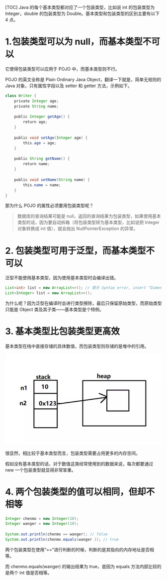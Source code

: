 [TOC]
Java 的每个基本类型都对应了一个包装类型，比如说 int 的包装类型为 Integer，double 的包装类型为 
Double。基本类型和包装类型的区别主要有以下 4 点。

# 1.包装类型可以为 null，而基本类型不可以

它使得包装类型可以应用于 POJO 中，而基本类型则不行。

POJO 的英文全称是 Plain Ordinary Java Object，翻译一下就是，简单无规则的 Java 对象，只有属性字段以及 setter 和 getter 方法，示例如下。
```java
class Writer {
    private Integer age;
    private String name;

    public Integer getAge() {
        return age;
    }

    public void setAge(Integer age) {
        this.age = age;
    }

    public String getName() {
        return name;
    }

    public void setName(String name) {
        this.name = name;
    }
}
```
那为什么 POJO 的属性必须要用包装类型呢？
> 数据库的查询结果可能是 null，返回的查询结果为包装类型，如果使用基本类型的话，因为要自动拆箱（将包装类型转为基本类型，比如说把 Integer 对象转换成 int 值），就会抛出 NullPointerException 的异常。

# 2. 包装类型可用于泛型，而基本类型不可以
泛型不能使用基本类型，因为使用基本类型时会编译出错。
```java
List<int> list = new ArrayList<>(); // 提示 Syntax error, insert "Dimensions" to complete ReferenceType
List<Integer> list = new ArrayList<>();
```
为什么呢？因为泛型在编译时会进行类型擦除，最后只保留原始类型，而原始类型只能是 Object 类及其子类——基本类型是个特例。

# 3. 基本类型比包装类型更高效

基本类型在栈中直接存储的具体数值，而包装类型则存储的是堆中的引用。

![78b83eb9e76fcc56e2daf3ae14cf147f](基本类型和包装类型的区别.resources/42E7C2D7-D950-48F6-9EDE-9F83D876EEF6.png)

很显然，相比较于基本类型而言，包装类型需要占用更多的内存空间。

假如没有基本类型的话，对于数值这类经常使用到的数据来说，每次都要通过 new 一个包装类型就显得非常笨重。

# 4. 两个包装类型的值可以相同，但却不相等
```java
Integer chenmo = new Integer(10);
Integer wanger = new Integer(10);

System.out.println(chenmo == wanger); // false
System.out.println(chenmo.equals(wanger )); // true
```
两个包装类型在使用“==”进行判断的时候，判断的是其指向的内存地址是否相等。

而 chenmo.equals(wanger) 的输出结果为 true，是因为 equals 方法内部比较的是两个 int 值是否相等。

